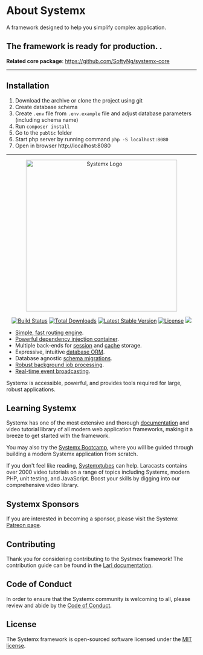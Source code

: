 # About Systemx
A framework designed to help you simplify complex application.



## The framework is ready for production. .
**Related core package**: https://github.com/SoftyNg/systemx-core

----
## Installation

1. Download the archive or clone the project using git
2. Create database schema
3. Create `.env` file from `.env.example` file and adjust database parameters (including schema name)
4. Run `composer install`
5. Go to the `public` folder 
6. Start php server by running command `php -S localhost:8080` 
7. Open in browser http://localhost:8080

------

<p align="center"><a href="https://Systemx.com" target="_blank"><img src="https://raw.githubusercontent.com/Systemx/art/master/logo-lockup/5%20SVG/2%20CMYK/1%20Full%20Color/Systemx-logolockup-cmyk-red.svg" width="400" alt="Systemx Logo"></a></p>

<p align="center">
<a href="https://travis-ci.org/Systemx/framework"><img src="https://travis-ci.org/Systemx/framework.svg" alt="Build Status"></a>
<a href="https://packagist.org/packages/Systemx/framework"><img src="https://img.shields.io/packagist/dt/Systemx/framework" alt="Total Downloads"></a>
<a href="https://packagist.org/packages/Systemx/framework"><img src="https://img.shields.io/packagist/v/Systemx/framework" alt="Latest Stable Version"></a>
<a href="https://packagist.org/packages/Systemx/framework"><img src="https://img.shields.io/packagist/l/Systemx/framework" alt="License"></a>
<a href="https://packagist.org/packages/systemx/systemx-core"><img src=
</p>



- [Simple, fast routing engine](https://Systemx.com/docs/routing).
- [Powerful dependency injection container](https://Systemx.com/docs/container).
- Multiple back-ends for [session](https://Systemx.com/docs/session) and [cache](https://Systemx.com/docs/cache) storage.
- Expressive, intuitive [database ORM](https://Systemx.com/docs/eloquent).
- Database agnostic [schema migrations](https://Systemx.com/docs/migrations).
- [Robust background job processing](https://Systemx.com/docs/queues).
- [Real-time event broadcasting](https://Systemx.com/docs/broadcasting).

Systemx is accessible, powerful, and provides tools required for large, robust applications.

## Learning Systemx

Systemx has one of the most extensive and thorough [documentation](https://systemx.com/docs) and video tutorial library of all modern web application frameworks, 
making it a breeze to get started with the framework.

You may also try the [Systemx Bootcamp](https://bootcamp.systemx.com), where you will be guided through building a modern Systemx application from scratch.

If you don't feel like reading, [Systemxtubes](https://systemxtubes.com) can help. Laracasts contains over 2000 video tutorials on a range of topics including Systemx, modern PHP, unit testing, and JavaScript. Boost your skills by digging into our comprehensive video library.

## Systemx Sponsors

If you are interested in becoming a sponsor, please visit the Systemx [Patreon page](https://systemx.com/sponsor).



## Contributing

Thank you for considering contributing to the Systmex framework! The contribution guide can be found in the [Larl documentation](https://Systemx.com/docs/contributions).

## Code of Conduct

In order to ensure that the Systemx community is welcoming to all, please review and abide by the [Code of Conduct](https://Systemx.com/docs/contributions#code-of-conduct).


## License

The Systemx framework is open-sourced software licensed under the [MIT license](https://opensource.org/licenses/MIT).
